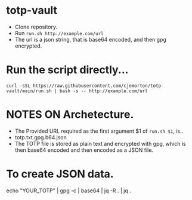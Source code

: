 # totp-vault

- Clone repository.
- Run `run.sh http://example.com/url`
- The url is a json string, that is base64 encoded, and then gpg encrypted.


# Run the script directly...
`curl -sSL https://raw.githubusercontent.com/cjemorton/totp-vault/main/run.sh | bash -s -- http://example.com/url`

# NOTES ON Archetecture.
- The Provided URL required as the first argument $1 of `run.sh $1`, is..
- totp.txt.gpg.b64.json
- The TOTP file is stored as plain text and encrypted with gpg, which is then base64 encoded and then encoded as a JSON file.

# To create JSON data.
echo "YOUR_TOTP" | gpg -c | base64 | jq -R . | jq .
